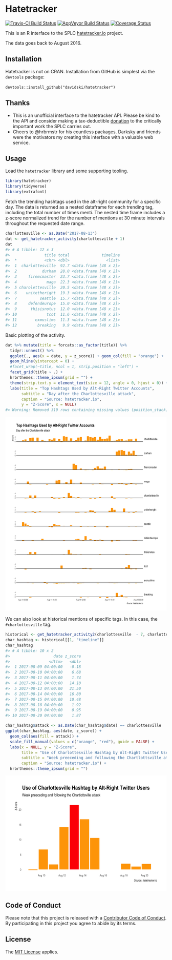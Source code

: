 Hatetracker
================

<!-- README.md is generated from README.Rmd. Please edit that file -->
[![Travis-CI Build Status](https://travis-ci.org/davidski/hatetracker.svg?branch=master)](https://travis-ci.org/davidski/hatetracker) [![AppVeyor Build Status](https://ci.appveyor.com/api/projects/status/github/davidski/hatetracker?branch=master&svg=true)](https://ci.appveyor.com/project/davidski/hatetracker) [![Coverage Status](https://img.shields.io/codecov/c/github/davidski/hatetracker/master.svg)](https://codecov.io/github/davidski/hatetracker?branch=master)

This is an R interface to the SPLC [hatetracker.io](https://hatetracker.io) project.

The data goes back to August 2016.

Installation
------------

Hatetracker is not on CRAN. Installation from GitHub is simplest via the `devtools` package:

`devtools::install_github("davidski/hatetracker")`

Thanks
------

-   This is an unofficial interface to the hatetracker API. Please be kind to the API and consider making a tax-deductible [donation](https://donate.splcenter.org/sslpage.aspx?pid=463) to the critically important work the SPLC carries out.
-   Cheers to @hrbrmstr for his countless packages. Darksky and friends were the motivators my creating this interface with a valuable web service.

Usage
-----

Load the `hatetracker` library and some supporting tooling.

``` r
library(hatetracker)
library(tidyverse)
library(extrafont)
```

Fetch the trending hashtags used in the alt-right community for a specific day. The data is returned as a nested dataframe for each trending tag, including the total number of times menti. The nested time frame includes a z-score normalized trend for the number of mentions at 30 minute intervals throughout the requested date range.

``` r
charlottesville <- as.Date("2017-08-13")
dat <- get_hatetracker_activity(charlottesville + 1)
dat
#> # A tibble: 12 x 3
#>               title total              timeline
#>  *            <chr> <dbl>                <list>
#>  1  charlottesville  92.7 <data.frame [48 x 2]>
#>  2           durham  28.0 <data.frame [48 x 2]>
#>  3     firemcmaster  23.7 <data.frame [48 x 2]>
#>  4             maga  22.3 <data.frame [48 x 2]>
#>  5 charolettesville  20.5 <data.frame [48 x 2]>
#>  6    unitetheright  19.3 <data.frame [48 x 2]>
#>  7          seattle  15.7 <data.frame [48 x 2]>
#>  8     defendeurope  15.0 <data.frame [48 x 2]>
#>  9      thisisnotus  12.0 <data.frame [48 x 2]>
#> 10             tcot  11.6 <data.frame [48 x 2]>
#> 11        exmuslims  11.3 <data.frame [48 x 2]>
#> 12         breaking   9.9 <data.frame [48 x 2]>
```

Basic plotting of the activity.

``` r
dat %>% mutate(title = forcats::as_factor(title)) %>% 
  tidyr::unnest() %>% 
  ggplot(., aes(x = date, y = z_score)) + geom_col(fill = "orange") + 
  geom_hline(yintercept = 0) +
  #facet_wrap(~title, ncol = 1, strip.position = "left") +
  facet_grid(title ~ .) +
  hrbrthemes::theme_ipsum(grid = "") + 
  theme(strip.text.y = element_text(size = 12, angle = 0, hjust = 0)) +
  labs(title = "Top Hashtags Used by Alt-Right Twitter Accounts", 
       subtitle = "Day after the Charlottesville attack",
       caption = "Source: hatetracker.io",
       y = "Z-Score", x = NULL)
#> Warning: Removed 319 rows containing missing values (position_stack).
```

![](README-basic_plot-1.png)

We can also look at historical mentions of specific tags. In this case, the `#charlottesville` tag.

``` r
historical <- get_hatetracker_activity2(charlottesville  - 7, charlottesville + 7)
char_hashtag <- historical[[1, "timeline"]]
char_hashtag
#> # A tibble: 10 x 2
#>                   date z_score
#>                 <dttm>   <dbl>
#>  1 2017-08-09 04:00:00   -0.18
#>  2 2017-08-10 04:00:00    6.68
#>  3 2017-08-11 04:00:00    1.74
#>  4 2017-08-12 04:00:00   14.10
#>  5 2017-08-13 04:00:00   21.50
#>  6 2017-08-14 04:00:00   16.80
#>  7 2017-08-15 04:00:00   10.48
#>  8 2017-08-18 04:00:00    1.92
#>  9 2017-08-19 04:00:00    0.95
#> 10 2017-08-20 04:00:00    1.87
```

``` r
char_hashtag$attack <- as.Date(char_hashtag$date) == charlottesville
ggplot(char_hashtag, aes(date, z_score)) + 
  geom_col(aes(fill = attack)) +
  scale_fill_manual(values = c("orange", "red"), guide = FALSE) + 
  labs(x = NULL, y = "Z-Score", 
       title = "Use of Charlottesville Hashtag by Alt-Right Twitter Users", 
       subtitle = "Week preeceding and following the Chartlottsville attack",
       caption = "Source: hatetracker.io") +
  hrbrthemes::theme_ipsum(grid = "")
```

![](README-unnamed-chunk-3-1.png)

Code of Conduct
---------------

Please note that this project is released with a [Contributor Code of Conduct](CONDUCT.md). By participating in this project you agree to abide by its terms.

License
-------

The [MIT License](LICENSE) applies.
